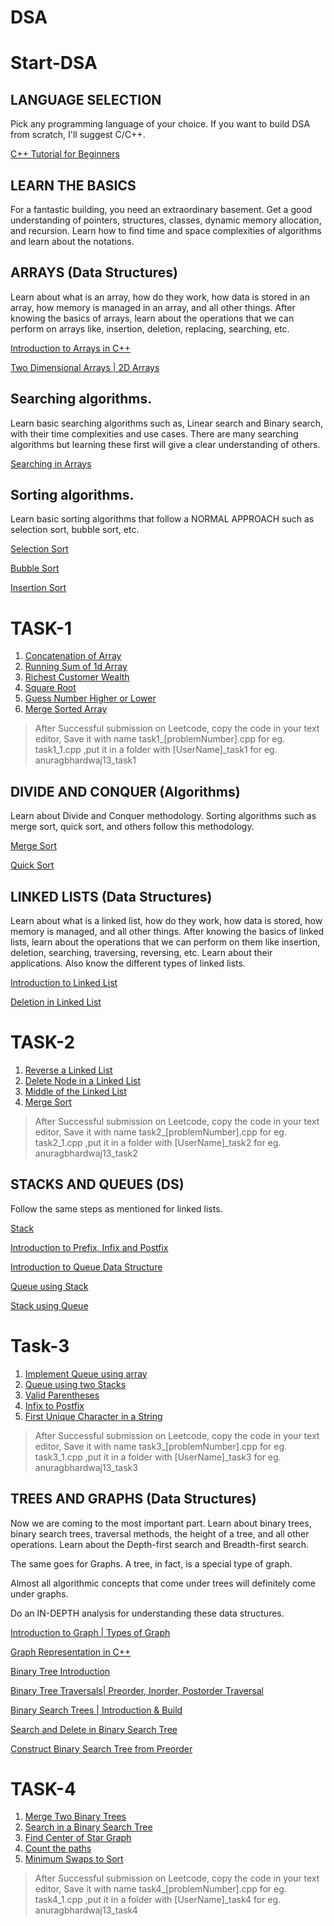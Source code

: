 # DSA
# Start-DSA
## LANGUAGE SELECTION

Pick any programming language of your choice. If you want to build DSA from scratch, I'll suggest C/C++.

[C++ Tutorial for Beginners](https://www.youtube.com/watch?v=vLnPwxZdW4Y)

## LEARN THE BASICS

For a fantastic building, you need an extraordinary basement. Get a good understanding of pointers, structures, classes, dynamic memory allocation, and recursion. Learn how to find time and space complexities of algorithms and learn about the notations.

## ARRAYS (Data Structures)

Learn about what is an array, how do they work, how data is stored in an array, how memory is managed in an array, and all other things. After knowing the basics of arrays, learn about the operations that we can perform on arrays like, insertion, deletion, replacing, searching, etc.

[Introduction to Arrays in C++](https://youtu.be/PyTK_g1l8V8)

[Two Dimensional Arrays | 2D Arrays](https://youtu.be/Xx1tWbb37hY)

## Searching algorithms.

Learn basic searching algorithms such as, Linear search and Binary search, with their time complexities and use cases. There are many searching algorithms but learning these first will give a clear understanding of others.

[Searching in Arrays](https://youtu.be/13ocRMSJy5M)

## Sorting algorithms.

Learn basic sorting algorithms that follow a NORMAL APPROACH such as selection sort, bubble sort, etc.

[Selection Sort](https://youtu.be/dQa4A2Z0_Ro)

[Bubble Sort](https://youtu.be/xcPFUCh0jT0)

[Insertion Sort](https://youtu.be/3GC83dh4cf0)

# TASK-1

1.  [Concatenation of Array](https://leetcode.com/problems/concatenation-of-array/)
2.  [Running Sum of 1d Array](https://leetcode.com/problems/running-sum-of-1d-array/)
3.  [Richest Customer Wealth](https://leetcode.com/problems/richest-customer-wealth/)
4.  [Square Root](https://leetcode.com/problems/sqrtx/)
5.  [Guess Number Higher or Lower](https://leetcode.com/problems/guess-number-higher-or-lower/)
6.  [Merge Sorted Array](https://leetcode.com/problems/merge-sorted-array/)

> After Successful submission on Leetcode, copy the code in your text editor, Save it with name task1_[problemNumber].cpp for eg. task1_1.cpp ,put it in a folder with [UserName]_task1 for eg. anuragbhardwaj13_task1

## DIVIDE AND CONQUER (Algorithms)

Learn about Divide and Conquer methodology. Sorting algorithms such as merge sort, quick sort, and others follow this methodology.

[Merge Sort](https://youtu.be/4z9I6ZmeLOQ)

[Quick Sort](https://youtu.be/Dl6HT-NM_q4)

## LINKED LISTS (Data Structures)

Learn about what is a linked list, how do they work, how data is stored, how memory is managed, and all other things. After knowing the basics of linked lists, learn about the operations that we can perform on them like insertion, deletion, searching, traversing, reversing, etc. Learn about their applications. Also know the different types of linked lists.

[Introduction to Linked List](https://youtu.be/Crqgl10aIGQ)

[Deletion in Linked List](https://youtu.be/kvk8gfAJLeg)

# TASK-2

1.  [Reverse a Linked List](https://leetcode.com/problems/reverse-linked-list/)
2.  [Delete Node in a Linked List](https://leetcode.com/problems/delete-node-in-a-linked-list/)
3.  [Middle of the Linked List](https://leetcode.com/problems/middle-of-the-linked-list/)
4.  [Merge Sort](https://practice.geeksforgeeks.org/problems/merge-sort/1)

> After Successful submission on Leetcode, copy the code in your text editor, Save it with name task2_[problemNumber].cpp for eg. task2_1.cpp ,put it in a folder with [UserName]_task2 for eg. anuragbhardwaj13_task2

## STACKS AND QUEUES (DS)

Follow the same steps as mentioned for linked lists.

[Stack](https://youtu.be/JvuaAgDar1c)

[Introduction to Prefix, Infix and Postfix](https://youtu.be/6T3jMNUCRNU)

[Introduction to Queue Data Structure](https://youtu.be/fbonDkYsKj0)

[Queue using Stack](https://youtu.be/iEwX3XA5SDo)

[Stack using Queue](https://youtu.be/FbPIay0KN00)

# Task-3

1.  [Implement Queue using array](https://practice.geeksforgeeks.org/problems/implement-queue-using-array/1/?problemType=functional&page=1&sortBy=submissions&category%5B%5D=Queue&query=problemTypefunctionalpage1sortBysubmissionscategory%5B%5DQueue)
2.  [Queue using two Stacks](https://practice.geeksforgeeks.org/problems/queue-using-two-stacks/1/?problemType=functional&page=1&sortBy=submissions&category%5B%5D=Queue&query=problemTypefunctionalpage1sortBysubmissionscategory%5B%5DQueue)
3.  [Valid Parentheses](https://leetcode.com/problems/valid-parentheses/)
4.  [Infix to Postfix](https://practice.geeksforgeeks.org/problems/infix-to-postfix-1587115620/1)
5.  [First Unique Character in a String](https://leetcode.com/problems/first-unique-character-in-a-string/)

> After Successful submission on Leetcode, copy the code in your text editor, Save it with name task3_[problemNumber].cpp for eg. task3_1.cpp ,put it in a folder with [UserName]_task3 for eg. anuragbhardwaj13_task3

## TREES AND GRAPHS (Data Structures)

Now we are coming to the most important part. Learn about binary trees, binary search trees, traversal methods, the height of a tree, and all other operations. Learn about the Depth-first search and Breadth-first search.

The same goes for Graphs. A tree, in fact, is a special type of graph.

Almost all algorithmic concepts that come under trees will definitely come under graphs.

Do an IN-DEPTH analysis for understanding these data structures.

[Introduction to Graph | Types of Graph](https://youtu.be/LCrovIMurxY)

[Graph Representation in C++](https://www.youtube.com/watch?v=bTtm2ky7I3Y)

[Binary Tree Introduction](https://www.youtube.com/watch?v=_jKa4gycZTw)

[Binary Tree Traversals| Preorder, Inorder, Postorder Traversal](https://www.youtube.com/watch?v=67zlUtAr2LE)

[Binary Search Trees | Introduction & Build](https://youtu.be/ScdwdSCnXDU)

[Search and Delete in Binary Search Tree](https://youtu.be/kU9Lv3e_kxs)

[Construct Binary Search Tree from Preorder](https://youtu.be/vFW80O0NzBU)

# TASK-4

1.  [Merge Two Binary Trees](https://leetcode.com/problems/merge-two-binary-trees/)
2.  [Search in a Binary Search Tree](https://leetcode.com/problems/search-in-a-binary-search-tree/)
3.  [Find Center of Star Graph](https://leetcode.com/problems/find-center-of-star-graph/)
4.  [Count the paths](https://practice.geeksforgeeks.org/problems/count-the-paths4332/1/?category%5B%5D=Graph&category%5B%5D=Graph&difficulty%5B%5D=0&page=1&query=category%5B%5DGraphdifficulty%5B%5D0category%5B%5DGraphpage1)
5.  [Minimum Swaps to Sort](https://practice.geeksforgeeks.org/problems/minimum-swaps/1/?category%5B%5D=Graph&category%5B%5D=Graph&difficulty%5B%5D=1&page=1&query=category%5B%5DGraphdifficulty%5B%5D1page1category%5B%5DGraph)

> After Successful submission on Leetcode, copy the code in your text editor, Save it with name task4_[problemNumber].cpp for eg. task4_1.cpp ,put it in a folder with [UserName]_task4 for eg. anuragbhardwaj13_task4
